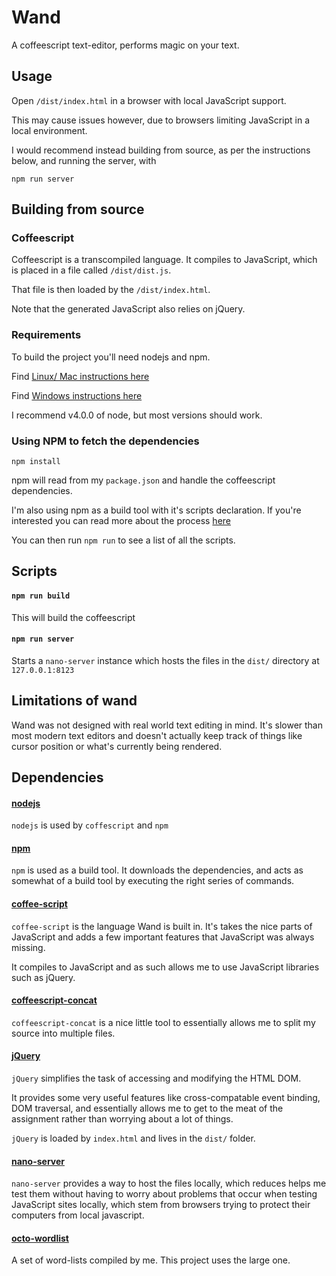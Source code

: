 Wand
====

A coffeescript text-editor, performs magic on your text.



Usage
-----

Open `/dist/index.html` in a browser with local JavaScript support.

This may cause issues however, due to browsers limiting JavaScript
in a local environment.

I would recommend instead building from source,
as per the instructions below, and running the server, with

    npm run server

Building from source
--------------------

### Coffeescript

Coffeescript is a transcompiled language. It compiles to JavaScript, which
is placed in a file called `/dist/dist.js`.

That file is then loaded by the `/dist/index.html`.

Note that the generated JavaScript also relies on jQuery.

### Requirements

To build the project you'll need nodejs and npm.

Find [Linux/ Mac instructions here](https://docs.npmjs.com/getting-started/installing-node)

Find [Windows instructions here](http://blog.teamtreehouse.com/install-node-js-npm-windows)

I recommend v4.0.0 of node, but most versions should work.

### Using NPM to fetch the dependencies

```
npm install
```

npm will read from my `package.json` and handle the coffeescript dependencies.

I'm also using npm as a build tool with it's scripts declaration. If you're
interested you can read more about the process
[here](http://blog.keithcirkel.co.uk/how-to-use-npm-as-a-build-tool/)

You can then run `npm run` to see a list of all the scripts.



Scripts
-------

#### `npm run build`

This will build the coffeescript

#### `npm run server`

Starts a `nano-server` instance which hosts the files in the `dist/` directory
at `127.0.0.1:8123`



Limitations of wand
-------------------

Wand was not designed with real world text editing in mind. It's slower than
most modern text editors and doesn't actually keep track of things like cursor
position or what's currently being rendered.



Dependencies
------------

#### [nodejs](https://nodejs.org/en/)

`nodejs` is used by `coffescript` and `npm`

#### [npm](https://www.npmjs.com/)

`npm` is used as a build tool. It downloads the dependencies, and acts as
somewhat of a build tool by executing the right series of commands.

#### [coffee-script](http://coffeescript.org/)

`coffee-script` is the language Wand is built in. It's takes the nice parts of
JavaScript and adds a few important features that JavaScript was always missing.

It compiles to JavaScript and as such allows me to use JavaScript libraries
such as jQuery.

#### [coffeescript-concat](https://www.npmjs.com/package/coffeescript-concat)

`coffeescript-concat` is a nice little tool to essentially allows me to split
my source into multiple files.

#### [jQuery](https://jquery.com/)

`jQuery` simplifies the task of accessing and modifying the HTML DOM.

It provides some very useful features like cross-compatable event binding,
DOM traversal, and essentially allows me to get to the meat of the assignment
rather than worrying about a lot of things.

`jQuery` is loaded by `index.html` and lives in the `dist/` folder.

#### [nano-server](https://github.com/tsherif/nano-server)

`nano-server` provides a way to host the files locally, which reduces helps me
test them without having to worry about problems that occur when testing
JavaScript sites locally, which stem from browsers trying to protect their
computers from local javascript.

#### [octo-wordlist](https://github.com/devoxel/octo_wordlist)

A set of word-lists compiled by me. This project uses the large one.
